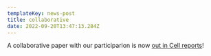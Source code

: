 ```yaml
---
templateKey: news-post
title: collaborative
date: 2022-09-20T13:47:13.284Z
---
```

A﻿ collaborative paper with our participarion is now [out in Cell reports](https://www.sciencedirect.com/science/article/pii/S2211124722012037?via%3Dihub)!